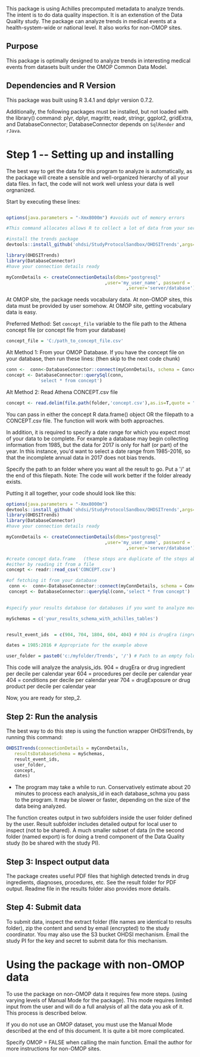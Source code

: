 This package is using Achilles precomputed metadata to analyze trends. The intent is to do data quality inspection. It is an extenstion of the Data Quality study.  The package can  analyze trends in medical events at a health-system-wide or national level. It also works for non-OMOP sites. 




## Purpose
This package is optimally designed to analyze trends in interesting medical events from datasets built under the OMOP Common Data Model. 


## Dependencies and R Version
This package was built using R 3.4.1 and dplyr version 0.7.2.

Additionally, the following packages must be installed, but not loaded with the library() command:
plyr, dplyr, magrittr, readr, stringr, ggplot2, gridExtra, and DatabaseConnector; DatabaseConnector depends on `SqlRender` and `rJava`.



# Step 1 -- Setting up and installing

The best way to get the data for this program to analyze is automatically, as the package will create a sensible and well-organized hierarchy of all your data files. In fact, the code will not work well unless your data is well orgnanized. 

Start by executing these lines:

```r

options(java.parameters = "-Xmx8000m") #avoids out of memory errors

#This command allocates allows R to collect a lot of data from your server without running into java.lang.OutOfMemoryErrors. It's imparative that you run this line BEFORE loading any packages. If you've loaded packages, restart R, or open a fresh R session.

#install the trends package
devtools::install_github('ohdsi/StudyProtocolSandbox/OHDSITrends',args="--no-multiarch")

library(OHDSITrends)
library(DatabaseConnector)
#have your connection details ready 

myConnDetails <- createConnectionDetails(dbms="postgresql"
                                     ,user='my_user_name', password = 'my_password'
                                             ,server='server/database')
```

At OMOP site, the package needs vocabulary data. At non-OMOP sites, this data must be provided by user somehow.
At OMOP site, getting vocabulary data is easy. 

Preferred Method: Set `concept_file` variable to the file path to the Athena concept file (or concept file from your database)
```r
concept_file = 'C:/path_to_concept_file.csv'
```

Alt Method 1: From your OMOP Database.
If you have the concept file on your database, then run these lines: (then skip to the next code chunk)
 ```r
 conn <-  conn<-DatabaseConnector::connect(myConnDetails, schema = ConceptSchema)
 concept <- DatabaseConnector::querySql(conn,
             'select * from concept')
 
 ```
 
 Alt Method 2:
 Read Athena CONCEPT.csv file
 
 ```r
 concept <- read.delim(file.path(folder,'concept.csv'),as.is=T,quote = "")
 ```
 
You can pass in either the concept R data.frame() object OR the filepath to a CONCEPT.csv file. The function will work with both approaches.

In addition, it is required  to specify a date range for which you expect most of your data to be complete. For example a database may begin collecting information from 1985, but the data for 2017 is only for half (or part) of the year. In this instance, you'd want to select a date range from 1985-2016, so that the incomplete annual data in 2017 does not bias trends.

Specify the path to an folder where you want all the result to go. Put a '/' at the end of this filepath. Note: The code will work better if the folder already exists.

Putting it all together, your code should look  like this:

```r
options(java.parameters = "-Xmx8000m")
devtools::install_github('ohdsi/StudyProtocolSandbox/OHDSITrends',args="--no-multiarch")
library(OHDSITrends)
library(DatabaseConnector)
#have your connection details ready 

myConnDetails <- createConnectionDetails(dbms="postgresql"
                                     ,user='my_user_name', password = 'my_password'
                                             ,server='server/database')

#create concept data.frame   (these steps are duplicate of the steps above)
#either by reading it from a file
concept <- readr::read_csv('CONCEPT.csv')

#of fetching it from your database
 conn <-  conn<-DatabaseConnector::connect(myConnDetails, schema = ConceptSchema)
 concept <- DatabaseConnector::querySql(conn,'select * from concept')
 

#specify your results database (or databases if you want to analyze more than one

mySchemas = c('your_results_schema_with_achilles_tables')


result_event_ids  = c(904, 704, 1804, 604, 404) # 904 is drugEra (ingredient), 604 is procedure, 404 is condition, 704 = drugExposure, 1804 = measurements

dates = 1985:2016 # Appropriate for the example above

user_folder = paste0('c:/myfolder/Trends', '/') # Path to an empty folder to put all the exciting results with a '/')

```
This code will analyze the analysis_ids.
904 = drugEra or drug ingredient per decile per calendar year
604 = procedures per decile per calendar year
404 = conditions per decile per calendar year
704 = drugExposure or drug product per decile per calendar year

Now, you are ready for step_2.

## Step 2: Run the analysis

The best way to do this step is using the function wrapper OHDSITrends, by running this command:

```r
OHDSITrends(connectionDetails = myConnDetails,
   resultsDatabaseSchema = mySchemas, 
   result_event_ids,
   user_folder,
   concept, 
   dates)
```
* The program may take a while to run. Conservatively estimate about 20 minutes to process each analysis_id in each database_schma you pass to the program. It may be slower or faster, depending on the size of the data being analyzed.


The function creates output in two subfolders inside the user folder defined by the user. Result subfolder includes detailed output for local user to inspect (not to be shared). A much smaller subset of data (in the second folder (named export) is for doing a trend component of the Data Quality study (to be shared with the study PI).

## Step 3: Inspect output data

The package creates useful PDF files that highligh detected trends in drug ingredients, diagnoses, procedures, etc.
See the result folder for PDF output. Readme file in the results folder also provides more details.

## Step 4: Submit data

To submit data, inspect the extract folder (file names are identical to results folder), zip the content and send by email (encrypted) to the study coordinator. You may also use the S3 bucket OHDSI mechanism. Email the study PI for the key and secret to submit data for this mechanism.


# Using the package with non-OMOP data

To use the package on non-OMOP data it requires few more steps. (using  varying levels of Manual Mode for the package).  This mode requires limited input from the user and will do a full analysis of all the data you ask of it. This process is described below.

If you do not use an OMOP dataset, you must use the Manual Mode described at the end of this document. It is quite a bit more complicated. 


Specify OMOP = FALSE when calling the main function.
Email the author for more instructions for non-OMOP sites.




